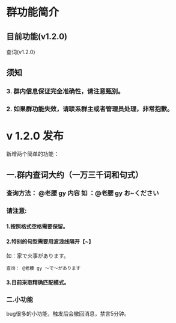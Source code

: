 # 群功能简介
## 目前功能(v1.2.0)
查词(v1.2.0)
## 须知
### 3. 群内信息保证完全准确性，请注意甄别。
### 2. 如果群功能失效，请联系群主或者管理员处理，非常抱歉。

# v 1.2.0 发布
新增两个简单的功能：
## 一.群内查词大约（一万三千词和句式）
### 查询方法： @老腰 gy 内容 如 ：@老腰 gy お~ください
### 请注意:
#### 1.按照格式空格需要保留。
#### 2.特别的句型需要用波浪线隔开【~】
如：家で火事があります。

    查询： @老腰 gy ～で～があります

#### 3.目前采取精确匹配模式。
### 二.小功能
bug很多的小功能，触发后会撤回消息，禁言5分钟。
